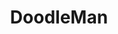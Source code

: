 ---
layout: post
slug: doodleman
title: DoodleMan
office: Moscow, Yandex
by: Alexander Artemenko
---